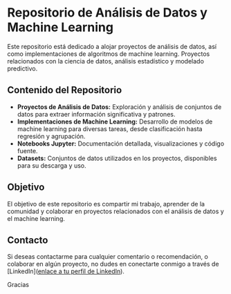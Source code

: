 # Repositorio de Análisis de Datos y Machine Learning
Este repositorio está dedicado a alojar proyectos de análisis de datos, así como implementaciones de algoritmos de machine learning. Proyectos relacionados con la ciencia de datos, análisis estadístico y modelado predictivo.

## Contenido del Repositorio
- **Proyectos de Análisis de Datos:** Exploración y análisis de conjuntos de datos para extraer información significativa y patrones.
- **Implementaciones de Machine Learning:** Desarrollo de modelos de machine learning para diversas tareas, desde clasificación hasta regresión y agrupación.
- **Notebooks Jupyter:** Documentación detallada, visualizaciones y código fuente.
- **Datasets:** Conjuntos de datos utilizados en los proyectos, disponibles para su descarga y uso.

## Objetivo
El objetivo de este repositorio es compartir mi trabajo, aprender de la comunidad y colaborar en proyectos relacionados con el análisis de datos y el machine learning.

## Contacto
Si deseas contactarme para cualquier comentario o recomendación, o colaborar en algún proyecto, no dudes en conectarte conmigo a través de [LinkedIn]([enlace a tu perfil de LinkedIn](https://www.linkedin.com/in/robinson-rios/)).

Gracias
